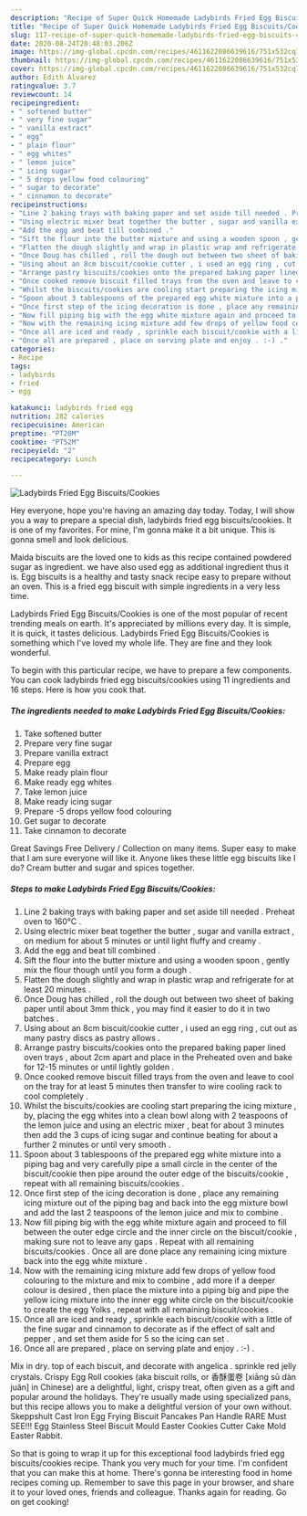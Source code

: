 ```yaml
---
description: "Recipe of Super Quick Homemade Ladybirds Fried Egg Biscuits/Cookies"
title: "Recipe of Super Quick Homemade Ladybirds Fried Egg Biscuits/Cookies"
slug: 117-recipe-of-super-quick-homemade-ladybirds-fried-egg-biscuits-cookies
date: 2020-08-24T20:48:03.206Z
image: https://img-global.cpcdn.com/recipes/4611622086639616/751x532cq70/ladybirds-fried-egg-biscuitscookies-recipe-main-photo.jpg
thumbnail: https://img-global.cpcdn.com/recipes/4611622086639616/751x532cq70/ladybirds-fried-egg-biscuitscookies-recipe-main-photo.jpg
cover: https://img-global.cpcdn.com/recipes/4611622086639616/751x532cq70/ladybirds-fried-egg-biscuitscookies-recipe-main-photo.jpg
author: Edith Alvarez
ratingvalue: 3.7
reviewcount: 14
recipeingredient:
- " softened butter"
- " very fine sugar"
- " vanilla extract"
- " egg"
- " plain flour"
- " egg whites"
- " lemon juice"
- " icing sugar"
- " 5 drops yellow food colouring"
- " sugar to decorate"
- " cinnamon to decorate"
recipeinstructions:
- "Line 2 baking trays with baking paper and set aside till needed . Preheat oven to 160°C ."
- "Using electric mixer beat together the butter , sugar and vanilla extract , on medium for about 5 minutes or until light fluffy and creamy ."
- "Add the egg and beat till combined ."
- "Sift the flour into the butter mixture and using a wooden spoon , gently mix the flour though until you form a dough ."
- "Flatten the dough slightly and wrap in plastic wrap and refrigerate for at least 20 minutes ."
- "Once Doug has chilled , roll the dough out between two sheet of baking paper until about 3mm thick , you may find it easier to do it in two batches ."
- "Using about an 8cm biscuit/cookie cutter , i used an egg ring , cut out as many pastry discs as pastry allows ."
- "Arrange pastry biscuits/cookies onto the prepared baking paper lined oven trays , about 2cm apart and place in the Preheated oven and bake for 12-15 minutes or until lightly golden ."
- "Once cooked remove biscuit filled trays from the oven and leave to cool on the tray for at least 5 minutes then transfer to wire cooling rack to cool completely ."
- "Whilst the biscuits/cookies are cooling start preparing the icing mixture , by, placing the egg whites into a clean bowl along with 2 teaspoons of the lemon juice and using an electric mixer , beat for about 3 minutes then add the 3 cups of icing sugar and continue beating for about a further 2 minutes or until very smooth ."
- "Spoon about 3 tablespoons of the prepared egg white mixture into a piping bag and very carefully pipe a small circle in the center of the biscuit/cookie then pipe around the outer edge of the biscuits/cookie , repeat with all remaining biscuits/cookies ."
- "Once first step of the icing decoration is done , place any remaining icing mixture out of the piping bag and back into the egg mixture bowl and add the last 2 teaspoons of the lemon juice and mix to combine ."
- "Now fill piping big with the egg white mixture again and proceed to fill between the outer edge circle and the inner circle on the biscuit/cookie , making sure not to leave any gaps . Repeat with all remaining biscuits/cookies . Once all are done place any remaining icing mixture back into the egg white mixture ."
- "Now with the remaining icing mixture add few drops of yellow food colouring to the mixture and mix to combine , add more if a deeper colour is desired , then place the mixture into a piping big and pipe the yellow icing mixture into the inner egg white circle on the biscuit/cookie to create the egg Yolks , repeat with all remaining biscuit/cookies ."
- "Once all are iced and ready , sprinkle each biscuit/cookie with a little of the fine sugar and cinnamon to decorate as if the effect of salt and pepper , and set them aside for 5 so the icing can set ."
- "Once all are prepared , place on serving plate and enjoy . :-) ."
categories:
- Recipe
tags:
- ladybirds
- fried
- egg

katakunci: ladybirds fried egg 
nutrition: 282 calories
recipecuisine: American
preptime: "PT20M"
cooktime: "PT52M"
recipeyield: "2"
recipecategory: Lunch

---
```



![Ladybirds Fried Egg Biscuits/Cookies](https://img-global.cpcdn.com/recipes/4611622086639616/751x532cq70/ladybirds-fried-egg-biscuitscookies-recipe-main-photo.jpg)

Hey everyone, hope you're having an amazing day today. Today, I will show you a way to prepare a special dish, ladybirds fried egg biscuits/cookies. It is one of my favorites. For mine, I'm gonna make it a bit unique. This is gonna smell and look delicious.

Maida biscuits are the loved one to kids as this recipe contained powdered sugar as ingredient. we have also used egg as additional ingredient thus it is. Egg biscuits is a healthy and tasty snack recipe easy to prepare without an oven. This is a fried egg biscuit with simple ingredients in a very less time.

Ladybirds Fried Egg Biscuits/Cookies is one of the most popular of recent trending meals on earth. It's appreciated by millions every day. It is simple, it is quick, it tastes delicious. Ladybirds Fried Egg Biscuits/Cookies is something which I've loved my whole life. They are fine and they look wonderful.


To begin with this particular recipe, we have to prepare a few components. You can cook ladybirds fried egg biscuits/cookies using 11 ingredients and 16 steps. Here is how you cook that.

<!--inarticleads1-->

##### The ingredients needed to make Ladybirds Fried Egg Biscuits/Cookies:

1. Take  softened butter
1. Prepare  very fine sugar
1. Prepare  vanilla extract
1. Prepare  egg
1. Make ready  plain flour
1. Make ready  egg whites
1. Take  lemon juice
1. Make ready  icing sugar
1. Prepare  -5 drops yellow food colouring
1. Get  sugar to decorate
1. Take  cinnamon to decorate


Great Savings Free Delivery / Collection on many items. Super easy to make that I am sure everyone will like it. Anyone likes these little egg biscuits like I do? Cream butter and sugar and spices together. 

<!--inarticleads2-->

##### Steps to make Ladybirds Fried Egg Biscuits/Cookies:

1. Line 2 baking trays with baking paper and set aside till needed . Preheat oven to 160°C .
1. Using electric mixer beat together the butter , sugar and vanilla extract , on medium for about 5 minutes or until light fluffy and creamy .
1. Add the egg and beat till combined .
1. Sift the flour into the butter mixture and using a wooden spoon , gently mix the flour though until you form a dough .
1. Flatten the dough slightly and wrap in plastic wrap and refrigerate for at least 20 minutes .
1. Once Doug has chilled , roll the dough out between two sheet of baking paper until about 3mm thick , you may find it easier to do it in two batches .
1. Using about an 8cm biscuit/cookie cutter , i used an egg ring , cut out as many pastry discs as pastry allows .
1. Arrange pastry biscuits/cookies onto the prepared baking paper lined oven trays , about 2cm apart and place in the Preheated oven and bake for 12-15 minutes or until lightly golden .
1. Once cooked remove biscuit filled trays from the oven and leave to cool on the tray for at least 5 minutes then transfer to wire cooling rack to cool completely .
1. Whilst the biscuits/cookies are cooling start preparing the icing mixture , by, placing the egg whites into a clean bowl along with 2 teaspoons of the lemon juice and using an electric mixer , beat for about 3 minutes then add the 3 cups of icing sugar and continue beating for about a further 2 minutes or until very smooth .
1. Spoon about 3 tablespoons of the prepared egg white mixture into a piping bag and very carefully pipe a small circle in the center of the biscuit/cookie then pipe around the outer edge of the biscuits/cookie , repeat with all remaining biscuits/cookies .
1. Once first step of the icing decoration is done , place any remaining icing mixture out of the piping bag and back into the egg mixture bowl and add the last 2 teaspoons of the lemon juice and mix to combine .
1. Now fill piping big with the egg white mixture again and proceed to fill between the outer edge circle and the inner circle on the biscuit/cookie , making sure not to leave any gaps . Repeat with all remaining biscuits/cookies . Once all are done place any remaining icing mixture back into the egg white mixture .
1. Now with the remaining icing mixture add few drops of yellow food colouring to the mixture and mix to combine , add more if a deeper colour is desired , then place the mixture into a piping big and pipe the yellow icing mixture into the inner egg white circle on the biscuit/cookie to create the egg Yolks , repeat with all remaining biscuit/cookies .
1. Once all are iced and ready , sprinkle each biscuit/cookie with a little of the fine sugar and cinnamon to decorate as if the effect of salt and pepper , and set them aside for 5 so the icing can set .
1. Once all are prepared , place on serving plate and enjoy . :-) .


Mix in dry. top of each biscuit, and decorate with angelica . sprinkle red jelly crystals. Crispy Egg Roll cookies (aka biscuit rolls, or 香酥蛋卷 [xiāng sū dàn juǎn] in Chinese) are a delightful, light, crispy treat, often given as a gift and popular around the holidays. They&#39;re usually made using specialized pans, but this recipe allows you to make a delightful version of your own without. Skeppshult Cast Iron Egg Frying Biscuit Pancakes Pan Handle RARE Must SEE!!! Egg Stainless Steel Biscuit Mould Easter Cookies Cutter Cake Mold Easter Rabbit. 

So that is going to wrap it up for this exceptional food ladybirds fried egg biscuits/cookies recipe. Thank you very much for your time. I'm confident that you can make this at home. There's gonna be interesting food in home recipes coming up. Remember to save this page in your browser, and share it to your loved ones, friends and colleague. Thanks again for reading. Go on get cooking!
